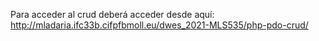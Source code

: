 Para acceder al crud deberá acceder desde aquí:
http://mladaria.ifc33b.cifpfbmoll.eu/dwes_2021-MLS535/php-pdo-crud/